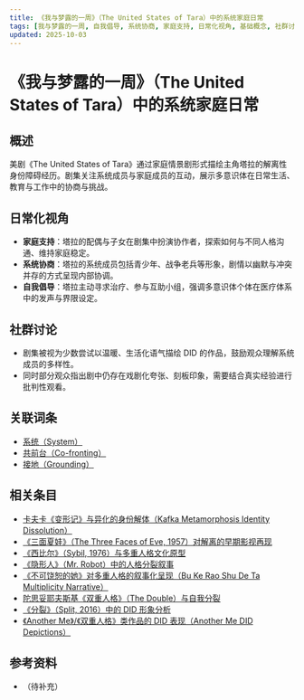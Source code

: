 ```yaml
---
title: 《我与梦露的一周》（The United States of Tara）中的系统家庭日常
tags: [我与梦露的一周, 自我倡导, 系统协商, 家庭支持, 日常化视角, 基础概念, 社群讨论, 虚拟角色与文学影视作品]
updated: 2025-10-03
---
```


# 《我与梦露的一周》（The United States of Tara）中的系统家庭日常

## 概述

美剧《The United States of Tara》通过家庭情景剧形式描绘主角塔拉的解离性身份障碍经历。剧集关注系统成员与家庭成员的互动，展示多意识体在日常生活、教育与工作中的协商与挑战。

## 日常化视角

- **家庭支持**：塔拉的配偶与子女在剧集中扮演协作者，探索如何与不同人格沟通、维持家庭稳定。
- **系统协商**：塔拉的系统成员包括青少年、战争老兵等形象，剧情以幽默与冲突并存的方式呈现内部协调。
- **自我倡导**：塔拉主动寻求治疗、参与互助小组，强调多意识体个体在医疗体系中的发声与界限设定。

## 社群讨论

- 剧集被视为少数尝试以温暖、生活化语气描绘 DID 的作品，鼓励观众理解系统成员的多样性。
- 同时部分观众指出剧中仍存在戏剧化夸张、刻板印象，需要结合真实经验进行批判性观看。

## 关联词条

- [系统（System）](entries/System.md)
- [共前台（Co-fronting）](entries/Co-Fronting.md)
- [接地（Grounding）](entries/Grounding.md)

## 相关条目

- [卡夫卡《变形记》与异化的身份解体（Kafka Metamorphosis Identity Dissolution）](/entries/Kafka-Metamorphosis-Identity-Dissolution.md)
- [《三面夏娃》（The Three Faces of Eve, 1957）对解离的早期影视再现](/entries/Three-Faces-Of-Eve-1957-Dissociation.md)
- [《西比尔》（Sybil, 1976）与多重人格文化原型](/entries/Sybil-1976-Cultural-Prototype.md)
- [《隐形人》（Mr. Robot）中的人格分裂叙事](/entries/Mr-Robot-DID-Narrative.md)
- [《不可饶恕的她》对多重人格的叙事化呈现（Bu Ke Rao Shu De Ta Multiplicity Narrative）](/entries/Bu-Ke-Raoshu-De-Ta-Multiplicity-Narrative.md)
- [陀思妥耶夫斯基《双重人格》（The Double）与自我分裂](/entries/Dostoevsky-The-Double-Self-Division.md)
- [《分裂》（Split, 2016）中的 DID 形象分析](/entries/Split-2016-DID-Representation.md)
- [《Another Me》/《双重人格》类作品的 DID 表现（Another Me DID Depictions）](/entries/Another-Me-DID-Depictions.md)

## 参考资料

- （待补充）
